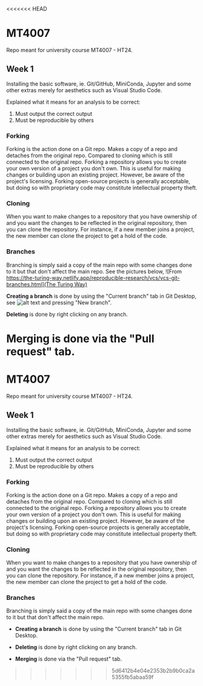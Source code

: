 <<<<<<< HEAD
# MT4007
Repo meant for university course MT4007 - HT24. 

## Week 1
Installing the basic software, ie. Git/GitHub, MiniConda, Jupyter and some other extras merely for aesthetics such as Visual Studio Code. 

Explained what it means for an analysis to be correct:
1. Must output the correct output
2. Must be reproducible by others

### Forking
Forking is the action done on a Git repo. Makes a copy of a repo and detaches from the original repo. Compared to cloning which is still connected to the original repo. Forking a repository allows you to create your own version of a project you don't own. This is useful for making changes or building upon an existing project. However, be aware of the project's licensing. Forking open-source projects is generally acceptable, but doing so with proprietary code may constitute intellectual property theft.

### Cloning
When you want to make changes to a repository that you have ownership of and you want the changes to be reflected in the original repository, then you can clone the repository. For instance, if a new member joins a project, the new member can clone the project to get a hold of the code.

### Branches
Branching is simply said a copy of the main repo with some changes done to it but that don't affect the main repo. See the pictures below, 
![From [https://the-turing-way.netlify.app/reproducible-research/vcs/vcs-git-branches.html](The Turing Way)](image.png)

**Creating a branch** is done by using the "Current branch" tab in Git Desktop, see 
![alt text](image1.png)
and pressing "New branch". 

**Deleting** is done by right clicking on any branch. 

**Merging** is done via the "Pull request" tab. 
=======
# MT4007
Repo meant for university course MT4007 - HT24. 

## Week 1
Installing the basic software, ie. Git/GitHub, MiniConda, Jupyter and some other extras merely for aesthetics such as Visual Studio Code. 

Explained what it means for an analysis to be correct:
1. Must output the correct output
2. Must be reproducible by others

### Forking
Forking is the action done on a Git repo. Makes a copy of a repo and detaches from the original repo. Compared to cloning which is still connected to the original repo. Forking a repository allows you to create your own version of a project you don't own. This is useful for making changes or building upon an existing project. However, be aware of the project's licensing. Forking open-source projects is generally acceptable, but doing so with proprietary code may constitute intellectual property theft.

### Cloning
When you want to make changes to a repository that you have ownership of and you want the changes to be reflected in the original repository, then you can clone the repository. For instance, if a new member joins a project, the new member can clone the project to get a hold of the code.

### Branches
Branching is simply said a copy of the main repo with some changes done to it but that don't affect the main repo.

- **Creating a branch** is done by using the "Current branch" tab in Git Desktop.

- **Deleting** is done by right clicking on any branch. 

- **Merging** is done via the "Pull request" tab. 
>>>>>>> 5d6412b4e04e2353b2b9b0ca2a5355fb5abaa59f
